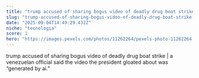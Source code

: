 ```yaml
---
title: "trump accused of sharing bogus video of deadly drug boat strike | a venezuelan official said the video the president gloated about was “generated by ai.”"
slug: "trump-accused-of-sharing-bogus-video-of-deadly-drug-boat-strike-a-venezuelan-off"
date: "2025-09-04T14:49:29.432Z"
niche: "tecnologia"
score: 1
hero: "https://images.pexels.com/photos/11262264/pexels-photo-11262264.jpeg?auto=compress&cs=tinysrgb&fit=crop&h=627&w=1200&auto=compress&cs=tinysrgb&w=1024&h=576&fit=crop"
---
```


trump accused of sharing bogus video of deadly drug boat strike | a venezuelan official said the video the president gloated about was “generated by ai.”
